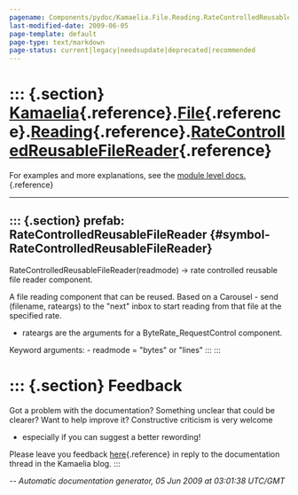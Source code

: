 ```yaml
---
pagename: Components/pydoc/Kamaelia.File.Reading.RateControlledReusableFileReader
last-modified-date: 2009-06-05
page-template: default
page-type: text/markdown
page-status: current|legacy|needsupdate|deprecated|recommended
---
```

::: {.section}
[Kamaelia](/Components/pydoc/Kamaelia.html){.reference}.[File](/Components/pydoc/Kamaelia.File.html){.reference}.[Reading](/Components/pydoc/Kamaelia.File.Reading.html){.reference}.[RateControlledReusableFileReader](/Components/pydoc/Kamaelia.File.Reading.RateControlledReusableFileReader.html){.reference}
==================================================================================================================================================================================================================================================================================================================

For examples and more explanations, see the [module level
docs.](/Components/pydoc/Kamaelia.File.Reading.html){.reference}

------------------------------------------------------------------------

::: {.section}
prefab: RateControlledReusableFileReader {#symbol-RateControlledReusableFileReader}
----------------------------------------

RateControlledReusableFileReader(readmode) -\> rate controlled reusable
file reader component.

A file reading component that can be reused. Based on a Carousel - send
(filename, rateargs) to the \"next\" inbox to start reading from that
file at the specified rate.

-   rateargs are the arguments for a ByteRate\_RequestControl component.

Keyword arguments: - readmode = \"bytes\" or \"lines\"
:::
:::

::: {.section}
Feedback
========

Got a problem with the documentation? Something unclear that could be
clearer? Want to help improve it? Constructive criticism is very welcome
- especially if you can suggest a better rewording!

Please leave you feedback
[here](../../../cgi-bin/blog/blog.cgi?rm=viewpost&nodeid=1142023701){.reference}
in reply to the documentation thread in the Kamaelia blog.
:::

*\-- Automatic documentation generator, 05 Jun 2009 at 03:01:38 UTC/GMT*
